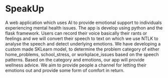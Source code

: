 # SpeakUp
A web application which uses AI to provide emotional support to individuals experiencing mental health issues.
The app is develop using python and the flask framework. Users can record their voice basically their rants or feelings and we will convert their speech to text on which we use NTLK to analyse the speech and detect underlying emotions. 
We have developing a custom made SKLearn model, to determine the problem category of either home_problems, school_stress, or workplace_issues  based on the speech patterns. Based on the category and emotions, our app will provide wellness advice. We aim to provide people a channel for letting their emotions out and provide some form of comfort in return. 

